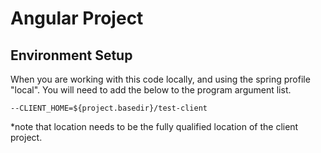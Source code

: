 Angular Project
=================

Environment Setup
-----------------

When you are working with this code locally, and using the spring profile "local". You
will need to add the below to the program argument list.


`--CLIENT_HOME=${project.basedir}/test-client`

*note that location needs to be the fully qualified location of the client project.